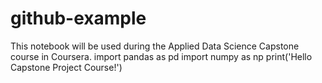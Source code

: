 # github-example


This notebook will be used during the Applied Data Science Capstone course in Coursera.
import pandas as pd
import numpy as np
print('Hello Capstone Project Course!')
